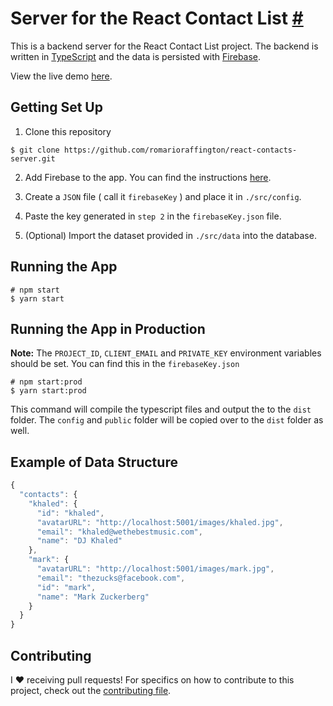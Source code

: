 # Server for the React Contact List [#](https://github.com/romarioraffington/react-contact-list) 

This is a backend server for the React Contact List project. The backend is written in [TypeScript](https://www.typescriptlang.org/) and the data is persisted with [Firebase](https://firebase.google.com/). 

View the live demo [here](#).

## Getting Set Up
1. Clone this repository
```shell
$ git clone https://github.com/romarioraffington/react-contacts-server.git
``` 

2. Add Firebase to the app. You can find the instructions [here](https://firebase.google.com/docs/admin/setup).

3. Create a `JSON` file ( call it `firebaseKey` ) and place it in `./src/config`. 

4. Paste the key generated in `step 2` in the `firebaseKey.json` file.

5. (Optional) Import the dataset provided in `./src/data` into the database.

## Running the App 
```shell
# npm start
$ yarn start 
```

## Running the App in Production
**Note:** The `PROJECT_ID`, `CLIENT_EMAIL` and `PRIVATE_KEY` environment variables should be set. You can find this in the `firebaseKey.json` 

```shell
# npm start:prod
$ yarn start:prod
```

This command will compile the typescript files and output the to the `dist` folder. The `config` and `public` folder will be copied over to the `dist` folder as well.
 
## Example of Data Structure
```javascript
{
  "contacts": {
    "khaled": {
      "id": "khaled",
      "avatarURL": "http://localhost:5001/images/khaled.jpg",
      "email": "khaled@wethebestmusic.com",
      "name": "DJ Khaled"
    },
    "mark": {
      "avatarURL": "http://localhost:5001/images/mark.jpg",
      "email": "thezucks@facebook.com",
      "id": "mark",
      "name": "Mark Zuckerberg"
    }
  }
}
```
## Contributing

I :heart: receiving pull requests! For specifics on how to contribute to this project, check out the [contributing file](CONTRIBUTING.md).
